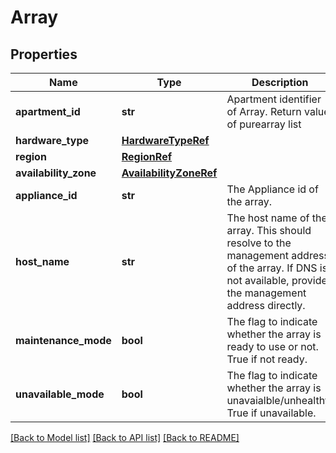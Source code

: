 # Array

## Properties
Name | Type | Description | Notes
------------ | ------------- | ------------- | -------------
**apartment_id** | **str** | Apartment identifier of Array. Return value of purearray list | 
**hardware_type** | [**HardwareTypeRef**](HardwareTypeRef.md) |  | [optional] 
**region** | [**RegionRef**](RegionRef.md) |  | [optional] 
**availability_zone** | [**AvailabilityZoneRef**](AvailabilityZoneRef.md) |  | 
**appliance_id** | **str** | The Appliance id of the array. | 
**host_name** | **str** | The host name of the array. This should resolve to the management address of the array. If DNS is not available, provide the management address directly. | 
**maintenance_mode** | **bool** | The flag to indicate whether the array is ready to use or not. True if not ready. | [optional] 
**unavailable_mode** | **bool** | The flag to indicate whether the array is unavaialble/unhealthy. True if unavailable. | [optional] 

[[Back to Model list]](../README.md#documentation-for-models) [[Back to API list]](../README.md#documentation-for-api-endpoints) [[Back to README]](../README.md)

